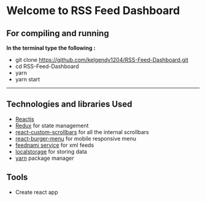 Welcome to RSS Feed Dashboard
===================

For compiling and running
-------------------------

**In the terminal type the following :**

 - git clone https://github.com/kelgendy1204/RSS-Feed-Dashboard.git
 - cd RSS-Feed-Dashboard
 - yarn
 - yarn start

----------

Technologies and libraries Used
-------------------------
 - [Reactjs](https://reactjs.org/)
 - [Redux](http://redux.js.org/) for state management
 - [react-custom-scrollbars](https://github.com/malte-wessel/react-custom-scrollbars) for all the internal scrollbars
 - [react-burger-menu](http://negomi.github.io/react-burger-menu/) for mobile responsive menu
 - [feednami service](https://toolkit.sekando.com/docs/en/feednami) for xml feeds
 - [localstorage](https://developer.mozilla.org/en-US/docs/Web/API/Window/localStorage) for storing data
 - [yarn](https://yarnpkg.com/en/) package manager

Tools
-------------
 - Create react app
